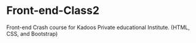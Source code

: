 # Front-end-Class2
Front-end Crash course for Kadoos Private educational Institute. (HTML, CSS, and Bootstrap)

